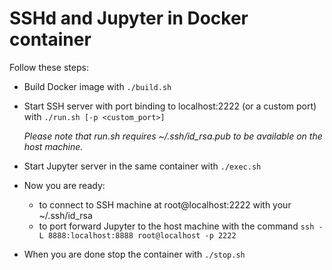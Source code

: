 # SSHd and Jupyter in Docker container

Follow these steps:
- Build Docker image with `./build.sh`
- Start SSH server with port binding to localhost:2222 (or a custom port) with `./run.sh [-p <custom_port>]`

    _Please note that run.sh requires ~/.ssh/id_rsa.pub to be available on the host machine._ 
- Start Jupyter server in the same container with `./exec.sh`
- Now you are ready:
  - to connect to SSH machine at root@localhost:2222 with your ~/.ssh/id_rsa
  - to port forward Jupyter to the host machine with the command `ssh -L 8888:localhost:8888 root@localhost -p 2222`
- When you are done stop the container with `./stop.sh`
